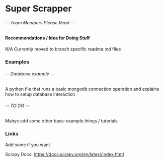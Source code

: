 # Super Scrapper

###### -- Team Members Please Read --

#### Recommendations / Idea for Doing Stuff

N/A Currently moved to branch specific readme.md files


### Examples

###### -- Database example --

A python file that runs a basic mongodb connection operation and explains how to setup database interaction

###### -- TO DO --

Mabye add some other basic example things / tutorials




### Links

Add some if you want

Scrapy Docs: https://docs.scrapy.org/en/latest/index.html










